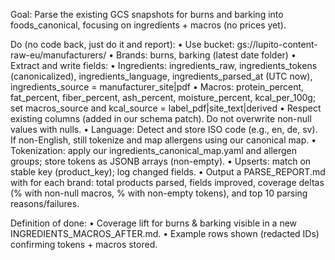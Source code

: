 Goal: Parse the existing GCS snapshots for burns and barking into foods_canonical, focusing on ingredients + macros (no prices yet).

Do (no code back, just do it and report):
	•	Use bucket: gs://lupito-content-raw-eu/manufacturers/
	•	Brands: burns, barking (latest date folder)
	•	Extract and write fields:
	•	Ingredients: ingredients_raw, ingredients_tokens (canonicalized), ingredients_language, ingredients_parsed_at (UTC now), ingredients_source = manufacturer_site|pdf
	•	Macros: protein_percent, fat_percent, fiber_percent, ash_percent, moisture_percent, kcal_per_100g; set macros_source and kcal_source = label_pdf|site_text|derived
	•	Respect existing columns (added in our schema patch). Do not overwrite non-null values with nulls.
	•	Language: Detect and store ISO code (e.g., en, de, sv). If non-English, still tokenize and map allergens using our canonical map.
	•	Tokenization: apply our ingredients_canonical_map.yaml and allergen groups; store tokens as JSONB arrays (non-empty).
	•	Upserts: match on stable key (product_key); log changed fields.
	•	Output a PARSE_REPORT.md with for each brand: total products parsed, fields improved, coverage deltas (% with non-null macros, % with non-empty tokens), and top 10 parsing reasons/failures.

Definition of done:
	•	Coverage lift for burns & barking visible in a new INGREDIENTS_MACROS_AFTER.md.
	•	Example rows shown (redacted IDs) confirming tokens + macros stored.